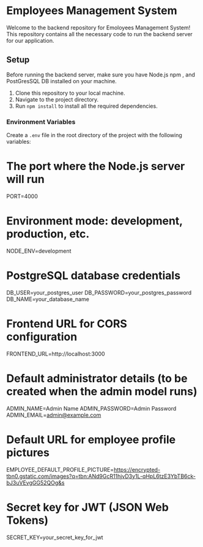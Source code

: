 # Employees Management System

Welcome to the backend repository for Emoloyees Management System! This repository contains all the necessary code to run the backend server for our application.

## Setup

Before running the backend server, make sure you have Node.js npm , and PostGresSQL DB installed on your machine.

1. Clone this repository to your local machine.
2. Navigate to the project directory.
3. Run `npm install` to install all the required dependencies.

### Environment Variables

Create a `.env` file in the root directory of the project with the following variables:

# The port where the Node.js server will run

PORT=4000

# Environment mode: development, production, etc.

NODE_ENV=development

# PostgreSQL database credentials

DB_USER=your_postgres_user
DB_PASSWORD=your_postgres_password
DB_NAME=your_database_name

# Frontend URL for CORS configuration

FRONTEND_URL=http://localhost:3000

# Default administrator details (to be created when the admin model runs)

ADMIN_NAME=Admin Name
ADMIN_PASSWORD=Admin Password
ADMIN_EMAIL=admin@example.com

# Default URL for employee profile pictures

EMPLOYEE_DEFAULT_PROFILE_PICTURE=https://encrypted-tbn0.gstatic.com/images?q=tbn:ANd9GcR11hjvD3y1L-qHpL6tzE3YbTB6ck-bJ3uVEvgGG52QOg&s

# Secret key for JWT (JSON Web Tokens)

SECRET_KEY=your_secret_key_for_jwt
